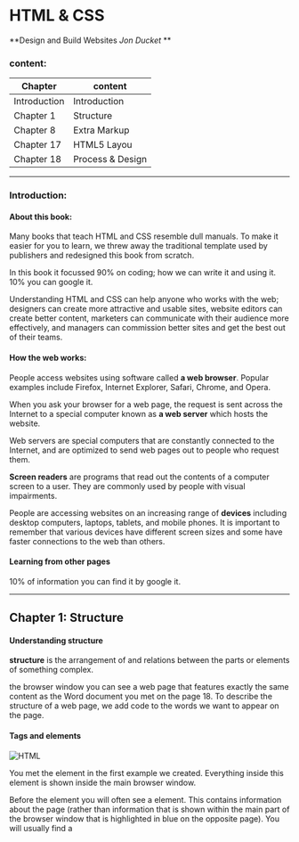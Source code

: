# HTML & CSS 
 **Design and Build Websites *Jon Ducket* **

 ### content:

| Chapter          | content         |
| -------------    | -------------   |
| Introduction     |Introduction     |
| Chapter 1        | Structure       |
| Chapter 8        | Extra Markup    |
| Chapter 17       | HTML5 Layou     |
| Chapter 18       | Process & Design|


---------------------------------------------
### Introduction:
####  About this book:

Many books that teach HTML and CSS 
resemble dull manuals. To make it easier for 
you to learn, we threw away the traditional 
template used by publishers and redesigned 
this book from scratch.

In this book it focussed 90% on coding; how we can write it and using it.
10% you can google it.

Understanding HTML and CSS 
can help anyone who works 
with the web; designers can 
create more attractive and 
usable sites, website editors can 
create better content, marketers 
can communicate with their 
audience more effectively, and 
managers can commission 
better sites and get the best out 
of their teams.


#### How the web works:

People access websites using 
software called **a web browser**. 
Popular examples include 
Firefox, Internet Explorer, Safari, 
Chrome, and Opera.

When you ask your browser for 
a web page, the request is sent 
across the Internet to a special 
computer known as  **a web 
server** which hosts the website.

Web servers are special 
computers that are constantly 
connected to the Internet, and 
are optimized to send web pages 
out to people who request them.

**Screen readers** are programs 
that read out the contents of a 
computer screen to a user. They 
are commonly used by people 
with visual impairments.

People are accessing websites 
on an increasing range of **devices** 
including desktop computers, 
laptops, tablets, and mobile 
phones. It is important to 
remember that various devices 
have different screen sizes and 
some have faster connections to 
the web than others.

#### Learning from other pages
10% of information you can find it by google it.


---------------------------------------------
## Chapter 1: Structure

#### Understanding structure
**structure** is the arrangement of and relations between the parts or elements of something complex.

the browser window you can see a web page that features exactly 
the same content as the Word document you met on the page 18. To 
describe the structure of a web page, we add code to the words we want 
to appear on the page.

#### Tags and elements 
![HTML](https://csveda.com/wp-content/uploads/2020/02/HTML_Structure.png)

**<body>**
You met the **<body>** element 
in the first example we created. 
Everything inside this element is 
shown inside the main browser 
window.

**<head>**
Before the **<body>** element you 
will often see a **<head>** element. 
This contains information 
about the page (rather than 
information that is shown within 
the main part of the browser 
window that is highlighted in 
blue on the opposite page). 
You will usually find a **<title>**
element inside the **<head>**
element.

**<title>**
The contents of the **<title>**
element are either shown in the 
top of the browser, above where 
you usually type in the URL of 
the page you want to visit, or 
on the tab for that page (if your 
browser uses tabs to allow you 
to view multiple pages at the 
same time).
![Tags](https://mason.gmu.edu/~kshiffl4/375/HTML_Tags.jpg)
---------------------------------------------
---------------------------------------------
## Chapter 8: Extra Markup
#### Specifying different versions of HTML
Each new version was designed 
to be an improvement on the 
last (with new elements and 
attributes added and older code 
removed).

Because there have been 
several versions of HTML, each 
web page should begin with a 
DOCTYPE declaration to tell a 
browser which version of HTML 
the page is using (although 
browsers usually display the 
page even if it is not included). 
We will therefore be including 
one in each example for the rest 
of the book.

![DOCTYPE](https://i.ytimg.com/vi/ZW8qI1HvYJs/maxresdefault.jpg)



#### Comments, meta information and iframes:
##### Comments in HTML

**<!-- -->**

If you want to add a comment 
to your code that will not be 
visible in the user's browser, you 
can add the text between these 
characters:eg:

<!-- comment goes here -->

##### ID Attribute
Every HTML element can carry 
the id attribute. It is used to 
uniquely identify that element 
from other elements on the 
page. Its value should start with 
a letter or an underscore (not a 
number or any other character).
It is important that no two 
elements on the same page 
have the same value for their id
attributes (otherwise the value is 
no longer unique).
![ID](https://codebridgeplus.com/wp-content/uploads/html-links.jpg)

##### Class attributes
Every HTML element can 
also carry a class attribute. 
Sometimes, rather than uniquely 
identifying one element within 
a document, you will want a 
way to identify several elements 
as being different from the 
other elements on the page. 
For example, you might have 
some paragraphs of text that 
contain information that is more 
important than others and want 
to distinguish these elements, or 
you might want to differentiate 
between links that point to other 
pages on your own site and links 
that point to external sites.
![class](https://www.wikihow.com/images/thumb/5/53/Define-a-CSS-Class-Style-Step-4-Version-2.jpg/v4-460px-Define-a-CSS-Class-Style-Step-4-Version-2.jpg.webp)

##### Block Elements
Some elements will always 
appear to start on a new line in 
the browser window. These are 
known as block level elements. 

Examples of block elements are 
<h1>, <p>, <ul>, and <li>.

##### Inline element
Some elements will always 
appear to continue on the 
same line as their neighbouring 
elements. These are known as 
inline elements.

Examples of inline elements are 
<a>, <b>, <em>, and <img>


#### Identifying and grouping elements
##### div  --><div>
The <div> element allows you to 
group a set of elements together 
in one block-level box.

##### span
The <span> element acts like 
an inline equivalent of the <div>
element.

## Chapter 17: HTML5 Layou     
HTML5 introduces a new set of elements that allow you to divide up the 
parts of a page. The names of these elements indicate the kind of content 
you will find in them. They are still subject to change, but that has not 
stopped many web page authors using them already.

![layout](https://stuyhsdesign.files.wordpress.com/2016/05/yoko-html5.png)

##### Headers & Footers
The <header> and <footer>
elements can be used for:
* The main header or footer 
that appears at the top or 
bottom of every page on the 
site.
* A header or footer for an 
individual <article> or 
<section> within the page.

##### Navigation
The <nav> element is used to 
contain the major navigational 
blocks on the site such as the 
primary site navigation.

##### Articles
The <article> element acts as 
a container for any section of a 
page that could stand alone and 
potentially be syndicated.

##### Sections
The <section> element groups 
related content together, and 
typically each section would 
have its own heading.
<<<<<<< HEAD
* The new HTML5 elements indicate the purpose of 
different parts of a web page and help to describe 
its structure.
* The new elements provide clearer code (compared 
with using multiple <div> elements).
*  Older browsers that do not understand HTML5 
elements need to be told which elements are 
block-level elements.
* To make HTML5 elements work in Internet Explorer 8 
(and older versions of IE), extra JavaScript is needed, 
which is available free from Google
---------------------------------------------
## Chapter 18: Process & Design
It's important to understand who your target audience 
is, why they would come to your site, what information 
they want to find and when they are likely to return.
*  Site maps allow you to plan the structure of a site.
*  Wireframes allow you to organize the information that 
will need to go on each page.
* Design is about communication. Visual hierarchy helps 
visitors understand what you are trying to tell them.
*  You can differentiate between pieces of information 
using size, color, and style. 
* You can use grouping and similarity to help simplify 
the information you present
---------------------------------------------
# JavaScript

![](https://res.cloudinary.com/practicaldev/image/fetch/s--1LH1zbno--/c_imagga_scale,f_auto,fl_progressive,h_900,q_auto,w_1600/https://dev-to-uploads.s3.amazonaws.com/i/84jmz6dsrpggzfb6ffyr.png)
The next must-read blog post after learning this in JavaScript.

* A - apply()
* B - bind()
* c - call()

Using them, we can set what 'this' should refer to, irrespective of how or where the function gets called. Let's see what would happen in case of an object. showName method is being called through its owner object student, as shown below...

const student = {
    name: "Rahul", 
    showName: function(){
        console.log(this.name); 
    }
}

student.showName(); //Rahul

Hence, 'this' used inside the function will refer to the student object.

What if we assign the showName function to a global scoped variable greetStudent, and then call it as below...

const student = {
    name: "Rahul", 
    showName: function(){
        console.log(this.name); 
    }
}

const greetStudent = student.showName; 

greetStudent();

//Does not print Anything

// 'this' refers to global object now

// because greetStudent is global, and hence student.showName is being called globally.

The reference to 'this' changes to the global object, & this can cause unwanted and hard to spot bugs.

=======

## Chapter 18: Process & Design
>>>>>>> 7cb628fa51d8436a39a7ffa394ec440df8c22638
